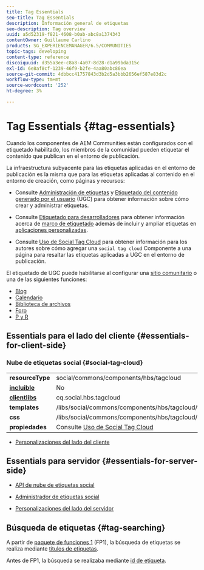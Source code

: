```yaml
---
title: Tag Essentials
seo-title: Tag Essentials
description: Información general de etiquetas
seo-description: Tag overview
uuid: a5d52319-f821-4608-b0ab-abc8a1374343
contentOwner: Guillaume Carlino
products: SG_EXPERIENCEMANAGER/6.5/COMMUNITIES
topic-tags: developing
content-type: reference
discoiquuid: d355a3ee-c8a8-4a07-8d28-d1a99bda315c
exl-id: 6e8af8cf-1239-46f9-b2fe-4aa80abc86ea
source-git-commit: 4dbbcc41757843d3b2d5a3bbb2656ef587e83d2c
workflow-type: tm+mt
source-wordcount: '252'
ht-degree: 3%

---
```


# Tag Essentials {#tag-essentials}

Cuando los componentes de AEM Communities están configurados con el etiquetado habilitado, los miembros de la comunidad pueden etiquetar el contenido que publican en el entorno de publicación.

La infraestructura subyacente para las etiquetas aplicadas en el entorno de publicación es la misma que para las etiquetas aplicadas al contenido en el entorno de creación, como páginas y recursos:

* Consulte [Administración de etiquetas](../../help/sites-administering/tags.md) y [Etiquetado del contenido generado por el usuario](tag-ugc.md) (UGC) para obtener información sobre cómo crear y administrar etiquetas.

* Consulte [Etiquetado para desarrolladores](../../help/sites-developing/tags.md) para obtener información acerca de [marco de etiquetado](../../help/sites-developing/framework.md) además de incluir y ampliar etiquetas en [aplicaciones personalizadas](../../help/sites-developing/building.md).

* Consulte [Uso de Social Tag Cloud](tagcloud.md) para obtener información para los autores sobre cómo agregar una `social tag cloud` Componente a una página para resaltar las etiquetas aplicadas a UGC en el entorno de publicación.

El etiquetado de UGC puede habilitarse al configurar una [sitio comunitario](sites-console.md#tagging) o una de las siguientes funciones:

* [Blog](blog-feature.md)
* [Calendario](calendar.md)
* [Biblioteca de archivos](file-library.md)
* [Foro](forum.md)
* [P y R](working-with-qna.md)

## Essentials para el lado del cliente {#essentials-for-client-side}

### Nube de etiquetas social {#social-tag-cloud}

<table>
 <tbody>
  <tr>
   <td> <strong>resourceType</strong></td>
   <td>social/commons/components/hbs/tagcloud</td>
  </tr>
  <tr>
   <td> <a href="scf.md#add-or-include-a-communities-component"><strong>incluible</strong></a></td>
   <td>No</td>
  </tr>
  <tr>
   <td> <a href="clientlibs.md"><strong>clientlibs</strong></a></td>
   <td>cq.social.hbs.tagcloud</td>
  </tr>
  <tr>
   <td> <strong>templates</strong></td>
   <td> /libs/social/commons/components/hbs/tagcloud/tagcloud.hbs<br /> </td>
  </tr>
  <tr>
   <td> <strong>css</strong></td>
   <td> /libs/social/commons/components/hbs/tagcloud/clientlibs/tagcloud.css</td>
  </tr>
  <tr>
   <td><strong>propiedades</strong></td>
   <td>Consulte <a href="tagcloud.md">Uso de Social Tag Cloud</a></td>
  </tr>
 </tbody>
</table>

* [Personalizaciones del lado del cliente](client-customize.md)

## Essentials para servidor {#essentials-for-server-side}

* [API de nube de etiquetas social](https://helpx.adobe.com/experience-manager/6-5/sites/developing/using/reference-materials/javadoc/com/adobe/cq/social/commons/tagcloud/api/package-summary.html)

* [Administrador de etiquetas social](https://helpx.adobe.com/experience-manager/6-5/sites/developing/using/reference-materials/javadoc/com/adobe/cq/social/commons/tagging/package-summary.html)

* [Personalizaciones del lado del servidor](server-customize.md)

## Búsqueda de etiquetas {#tag-searching}

A partir de [paquete de funciones 1](deploy-communities.md#latestfeaturepack) (FP1), la búsqueda de etiquetas se realiza mediante [títulos de etiquetas](../../help/sites-developing/framework.md#tag-characteristics).

Antes de FP1, la búsqueda se realizaba mediante [id de etiqueta](../../help/sites-developing/framework.md#tagid).

